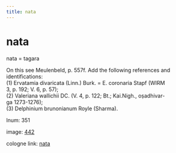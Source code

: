 ```yaml
---
title: nata
---
```


# nata

nata  = tagara <div n="P" />On this see Meulenbeld, p. 557f. Add the following references and <div n="lb" />identifications: <div n="P" />(1) Ervatamia divaricata (Linn.) Burk. = E. coronaria Stapf (WIRM <div n="lb" />3, p. 192; V. 6, p. 57); <div n="P" />(2) Valeriana wallichii DC. (V. 4, p. 122; Bt.; Kai.Nigh., oṣadhivar- <div n="lb" />ga 1273-1276); <div n="P" />(3) Delphinium brunonianum Royle (Sharma).

lnum: 351

image: [442](https://www.sanskrit-lexicon.uni-koeln.de/scans/csl-apidev/servepdf.php?dict=snp&page=442)

cologne link: [nata](https://sanskrit-lexicon.uni-koeln.de/scans/csl-apidev/getword.php?dict=snp&key=nata)

